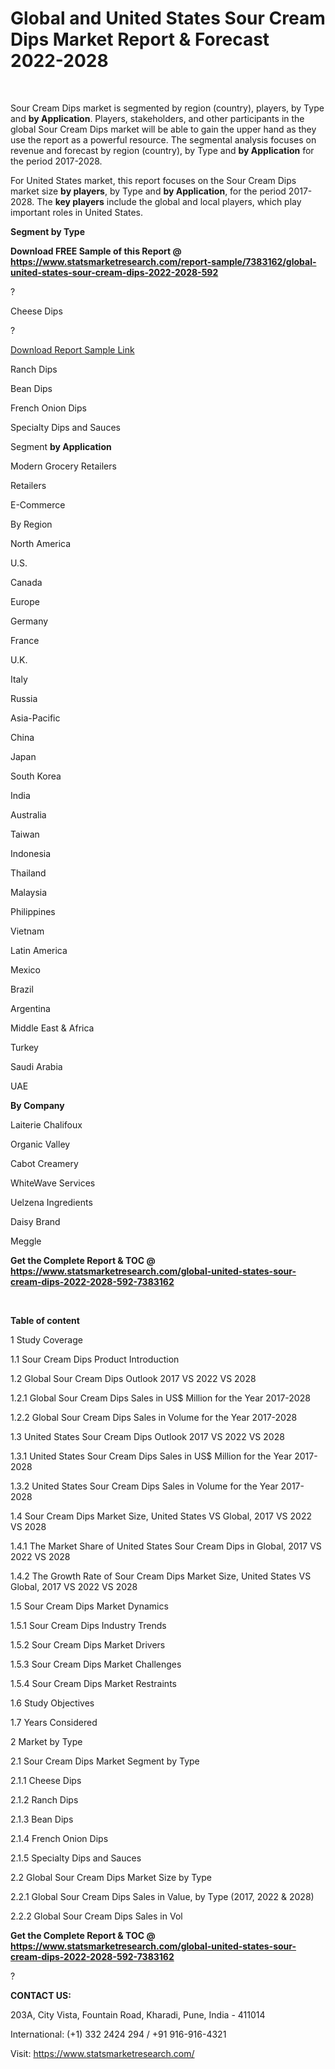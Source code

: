 <h1>Global and United States Sour Cream Dips Market Report & Forecast 2022-2028</h1><br/><p>Sour Cream Dips market is segmented by region (country), players, by Type and <strong>by Application</strong>. Players, stakeholders, and other participants in the global Sour Cream Dips market will be able to gain the upper hand as they use the report as a powerful resource. The segmental analysis focuses on revenue and forecast by region (country), by Type and <strong>by Application</strong> for the period 2017-2028.</p>
 
 
 
 <p>For United States market, this report focuses on the Sour Cream Dips market size <strong>by players</strong>, by Type and <strong>by Application</strong>, for the period 2017-2028. The <strong>key players</strong> include the global and local players, which play important roles in United States.</p>
 
 
 
 <p><strong>Segment by Type</strong></p>
 
 
 
 <div><b>Download FREE Sample of this Report @ <a href="https://www.statsmarketresearch.com/download-free-sample/7383162/global-united-states-sour-cream-dips-2022-2028-592">https://www.statsmarketresearch.com/report-sample/7383162/global-united-states-sour-cream-dips-2022-2028-592</a></b></div>
 
 
 
 <p>? </p>
 
 
 
 <p>Cheese Dips</p>
 
 
 
 <p>? </p>
 
 
 
 <p><a href="https://www.statsmarketresearch.com/download-free-sample/7383162/global-united-states-sour-cream-dips-2022-2028-592">Download Report Sample Link</a></p>
 
 
 
 <p>Ranch Dips</p>
 
 
 
 <p>Bean Dips</p>
 
 
 
 <p>French Onion Dips</p>
 
 
 
 <p>Specialty Dips and Sauces</p>
 
 
 
 <p>Segment <strong>by Application</strong></p>
 
 
 
 <p>Modern Grocery Retailers</p>
 
 
 
 <p>Retailers</p>
 
 
 
 <p>E-Commerce</p>
 
 
 
 <p>By Region</p>
 
 
 
 <p>North America</p>
 
 
 
 <p>U.S.</p>
 
 
 
 <p>Canada</p>
 
 
 
 <p>Europe</p>
 
 
 
 <p>Germany</p>
 
 
 
 <p>France</p>
 
 
 
 <p>U.K.</p>
 
 
 
 <p>Italy</p>
 
 
 
 <p>Russia</p>
 
 
 
 <p>Asia-Pacific</p>
 
 
 
 <p>China</p>
 
 
 
 <p>Japan</p>
 
 
 
 <p>South Korea</p>
 
 
 
 <p>India</p>
 
 
 
 <p>Australia</p>
 
 
 
 <p>Taiwan</p>
 
 
 
 <p>Indonesia</p>
 
 
 
 <p>Thailand</p>
 
 
 
 <p>Malaysia</p>
 
 
 
 <p>Philippines</p>
 
 
 
 <p>Vietnam</p>
 
 
 
 <p>Latin America</p>
 
 
 
 <p>Mexico</p>
 
 
 
 <p>Brazil</p>
 
 
 
 <p>Argentina</p>
 
 
 
 <p>Middle East & Africa</p>
 
 
 
 <p>Turkey</p>
 
 
 
 <p>Saudi Arabia</p>
 
 
 
 <p>UAE</p>
 
 
 
 <p><strong>By Company</strong></p>
 
 
 
 <p>Laiterie Chalifoux</p>
 
 
 
 <p>Organic Valley</p>
 
 
 
 <p>Cabot Creamery</p>
 
 
 
 <p>WhiteWave Services</p>
 
 
 
 <p>Uelzena Ingredients</p>
 
 
 
 <p>Daisy Brand</p>
 
 
 
 <p>Meggle</p>
 
 
 
 <div><b>Get the Complete Report & TOC @ <a href="https://www.statsmarketresearch.com/global-united-states-sour-cream-dips-2022-2028-592-7383162">https://www.statsmarketresearch.com/global-united-states-sour-cream-dips-2022-2028-592-7383162</a></b></div>
 
 
 
 <p><br />
 
 <b>Table of content</b></p>
 
 
 
 <p>1 Study Coverage<br />
 
 1.1 Sour Cream Dips Product Introduction<br />
 
 1.2 Global Sour Cream Dips Outlook 2017 VS 2022 VS 2028<br />
 
 1.2.1 Global Sour Cream Dips Sales in US$ Million for the Year 2017-2028<br />
 
 1.2.2 Global Sour Cream Dips Sales in Volume for the Year 2017-2028<br />
 
 1.3 United States Sour Cream Dips Outlook 2017 VS 2022 VS 2028<br />
 
 1.3.1 United States Sour Cream Dips Sales in US$ Million for the Year 2017-2028<br />
 
 1.3.2 United States Sour Cream Dips Sales in Volume for the Year 2017-2028<br />
 
 1.4 Sour Cream Dips Market Size, United States VS Global, 2017 VS 2022 VS 2028<br />
 
 1.4.1 The Market Share of United States Sour Cream Dips in Global, 2017 VS 2022 VS 2028<br />
 
 1.4.2 The Growth Rate of Sour Cream Dips Market Size, United States VS Global, 2017 VS 2022 VS 2028<br />
 
 1.5 Sour Cream Dips Market Dynamics<br />
 
 1.5.1 Sour Cream Dips Industry Trends<br />
 
 1.5.2 Sour Cream Dips Market Drivers<br />
 
 1.5.3 Sour Cream Dips Market Challenges<br />
 
 1.5.4 Sour Cream Dips Market Restraints<br />
 
 1.6 Study Objectives<br />
 
 1.7 Years Considered<br />
 
 2 Market by Type<br />
 
 2.1 Sour Cream Dips Market Segment by Type<br />
 
 2.1.1 Cheese Dips<br />
 
 2.1.2 Ranch Dips<br />
 
 2.1.3 Bean Dips<br />
 
 2.1.4 French Onion Dips<br />
 
 2.1.5 Specialty Dips and Sauces<br />
 
 2.2 Global Sour Cream Dips Market Size by Type<br />
 
 2.2.1 Global Sour Cream Dips Sales in Value, by Type (2017, 2022 & 2028)<br />
 
 2.2.2 Global Sour Cream Dips Sales in Vol</p>
 
 
 
 <div><b>Get the Complete Report & TOC @ <a href="https://www.statsmarketresearch.com/global-united-states-sour-cream-dips-2022-2028-592-7383162">https://www.statsmarketresearch.com/global-united-states-sour-cream-dips-2022-2028-592-7383162</a></b></div>
 
 
 
 <p>? </p>
 
 
 
 <p><b>CONTACT US:</b><br />
 
 203A, City Vista, Fountain Road, Kharadi, Pune, India - 411014<br />
 
 International: (+1) 332 2424 294 / +91 916-916-4321<br />
 
 Visit: <a href="https://www.statsmarketresearch.com/">https://www.statsmarketresearch.com/</a></p>